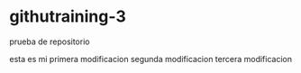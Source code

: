 # githutraining-3
prueba de repositorio

esta es mi primera modificacion
segunda modificacion
tercera modificacion